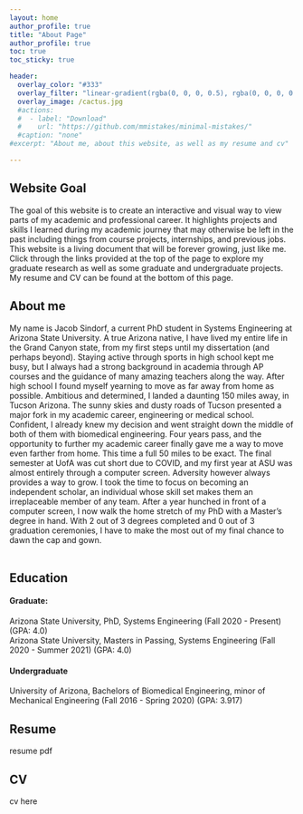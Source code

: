 ```yaml
---
layout: home
author_profile: true
title: "About Page"
author_profile: true
toc: true
toc_sticky: true

header:
  overlay_color: "#333"
  overlay_filter: "linear-gradient(rgba(0, 0, 0, 0.5), rgba(0, 0, 0, 0.5))"
  overlay_image: /cactus.jpg
  #actions:
  #  - label: "Download"
  #    url: "https://github.com/mmistakes/minimal-mistakes/"
  #caption: "none"
#excerpt: "About me, about this website, as well as my resume and cv"

---
```

## Website Goal
The goal of this website is to create an interactive and visual way to view parts of my academic and professional career. It highlights projects and skills I learned during my academic journey that may otherwise be left in the past including things from course projects, internships, and previous jobs. This website is a living document that will be forever growing, just like me.
Click through the links provided at the top of the page to explore my graduate research as well as some graduate and undergraduate projects. My resume and CV can be found at the bottom of this page. 

## About me
My name is Jacob Sindorf, a current PhD student in Systems Engineering at Arizona State University. A true Arizona native, I have lived my entire life in the Grand Canyon state, from my first steps until my dissertation (and perhaps beyond). Staying active through sports in high school kept me busy, but I always had a strong background in academia through AP courses and the guidance of many amazing teachers along the way. 
After high school I found myself yearning to move as far away from home as possible. Ambitious and determined, I landed a daunting 150 miles away, in Tucson Arizona. The sunny skies and dusty roads of Tucson presented a major fork in my academic career, engineering or medical school. Confident, I already knew my decision and went straight down the middle of both of them with biomedical engineering. Four years pass, and the opportunity to further my academic career finally gave me a way to move even farther from home. This time a full 50 miles to be exact. 
The final semester at UofA was cut short due to COVID, and my first year at ASU was almost entirely through a computer screen. Adversity however always provides a way to grow. I took the time to focus on becoming an independent scholar, an individual whose skill set makes them an irreplaceable member of any team. After a year hunched in front of a computer screen, I now walk the home stretch of my PhD with a Master’s degree in hand. With 2 out of 3 degrees completed and 0 out of 3 graduation ceremonies, I have to make the most out of my final chance to dawn the cap and gown. <br> <br>




## Education
#### Graduate: <br>
Arizona State University, PhD, Systems Engineering (Fall 2020 - Present) (GPA: 4.0) <br>
Arizona State University, Masters in Passing, Systems Engineering (Fall 2020 - Summer 2021) (GPA: 4.0) <br>
#### Undergraduate <br>
University of Arizona, Bachelors of Biomedical Engineering, minor of Mechanical Engineering (Fall 2016 - Spring 2020) (GPA: 3.917)


## Resume
resume pdf

## CV 
cv here

